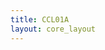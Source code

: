 ```yaml
---
title: CCL01A
layout: core_layout
---
```


<script>
var width = 84220;
var height = 6008;
var maxNativeZoom = 17;
var corePath = 'ccl01a';

var initialData = {"SaveDate":{},"year":1947,"forwardDirection":false,"subAnnual":true,"earlywood":false,"index":149,"points":[{"start":true,"skip":false,"break":false,"latLng":{"lat":-0.02499020030873723,"lng":0.5913651784959009}},{"start":false,"skip":false,"break":false,"year":2016,"earlywood":false,"latLng":{"lat":-0.024938028700577028,"lng":0.5885479116552499}},{"start":false,"skip":false,"break":false,"year":2015,"earlywood":true,"latLng":{"lat":-0.024585041647746077,"lng":0.5805064160863633}},{"start":false,"skip":false,"break":false,"year":2015,"earlywood":false,"latLng":{"lat":-0.02442744522692719,"lng":0.5764089091450723}},{"start":false,"skip":false,"break":false,"year":2014,"earlywood":true,"latLng":{"lat":-0.024217316665835344,"lng":0.5686866845249469}},{"start":false,"skip":false,"break":false,"year":2014,"earlywood":false,"latLng":{"lat":-0.024059720245016458,"lng":0.5641426543913357}},{"start":false,"skip":false,"break":false,"year":2013,"earlywood":true,"latLng":{"lat":-0.024033454174879978,"lng":0.5545555387915202}},{"start":false,"skip":false,"break":false,"year":2013,"earlywood":false,"latLng":{"lat":-0.023980922034607017,"lng":0.548645673010812}},{"start":false,"skip":false,"break":false,"year":2012,"earlywood":true,"latLng":{"lat":-0.024007188104743497,"lng":0.5426832750898308}},{"start":false,"skip":false,"break":false,"year":2012,"earlywood":false,"latLng":{"lat":-0.024059720245016458,"lng":0.5407921180400043}},{"start":false,"skip":false,"break":false,"year":2011,"earlywood":true,"latLng":{"lat":-0.024138518455425903,"lng":0.5358540968543458}},{"start":false,"skip":false,"break":false,"year":2011,"earlywood":false,"latLng":{"lat":-0.024269848806108305,"lng":0.5308898095985509}},{"start":false,"skip":false,"break":false,"year":2010,"earlywood":true,"latLng":{"lat":-0.024296114876244786,"lng":0.5245334206255226}},{"start":false,"skip":false,"break":false,"year":2010,"earlywood":false,"latLng":{"lat":-0.024296114876244786,"lng":0.5230625206978796}},{"start":false,"skip":false,"break":false,"year":2009,"earlywood":true,"latLng":{"lat":-0.024558775577609597,"lng":0.5173890495483998}},{"start":false,"skip":false,"break":false,"year":2009,"earlywood":false,"latLng":{"lat":-0.024690105928292,"lng":0.5159181496207569}},{"start":false,"skip":false,"break":false,"year":2008,"earlywood":true,"latLng":{"lat":-0.024847702349110885,"lng":0.5110851927156445}},{"start":false,"skip":false,"break":false,"year":2008,"earlywood":false,"latLng":{"lat":-0.024926500559520327,"lng":0.508773778543634}},{"start":false,"skip":false,"break":false,"year":2007,"earlywood":true,"latLng":{"lat":-0.025057830910202732,"lng":0.5045974733919336}},{"start":false,"skip":false,"break":false,"year":2007,"earlywood":false,"latLng":{"lat":-0.025110363050475693,"lng":0.5042822805502959}},{"start":false,"skip":false,"break":false,"year":2006,"earlywood":true,"latLng":{"lat":-0.025189161260885135,"lng":0.5038357573579757}},{"start":false,"skip":false,"break":false,"year":2006,"earlywood":false,"latLng":{"lat":-0.02529422554143106,"lng":0.4994493236451834}},{"start":false,"skip":false,"break":false,"year":2005,"earlywood":true,"latLng":{"lat":-0.02539928982197698,"lng":0.4909391169209636}},{"start":false,"skip":false,"break":false,"year":2005,"earlywood":false,"latLng":{"lat":-0.02560941838306883,"lng":0.4872356010317198}},{"start":false,"skip":false,"break":false,"year":2004,"earlywood":true,"latLng":{"lat":-0.025767014803887715,"lng":0.48248144233701673}},{"start":false,"skip":false,"break":false,"year":2004,"earlywood":false,"latLng":{"lat":-0.025793280874024195,"lng":0.47977603711295924}},{"start":false,"skip":false,"break":false,"year":2003,"earlywood":true,"latLng":{"lat":-0.026108473715661967,"lng":0.4743126945245712}},{"start":false,"skip":false,"break":false,"year":2003,"earlywood":false,"latLng":{"lat":-0.02626607013648085,"lng":0.4724215374747446}},{"start":false,"skip":false,"break":false,"year":2002,"earlywood":true,"latLng":{"lat":-0.026502464767709177,"lng":0.4680351037619523}},{"start":false,"skip":false,"break":false,"year":2002,"earlywood":false,"latLng":{"lat":-0.026660061188528063,"lng":0.4648831753455746}},{"start":false,"skip":false,"break":false,"year":2001,"earlywood":true,"latLng":{"lat":-0.02692272188989287,"lng":0.45952489703773247}},{"start":false,"skip":false,"break":false,"year":2001,"earlywood":false,"latLng":{"lat":-0.026975254030165836,"lng":0.45831665781145436}},{"start":false,"skip":false,"break":false,"year":2000,"earlywood":true,"latLng":{"lat":-0.02713285045098472,"lng":0.4562416382706724}},{"start":false,"skip":false,"break":false,"year":2000,"earlywood":false,"latLng":{"lat":-0.027211648661394163,"lng":0.4557951150783522}},{"start":false,"skip":false,"break":false,"year":1999,"earlywood":true,"latLng":{"lat":-0.02722563748960618,"lng":0.4545235041556647}},{"start":false,"skip":false,"break":false,"year":1999,"earlywood":false,"latLng":{"lat":-0.027262255697393142,"lng":0.4542122493894755}},{"start":false,"skip":false,"break":false,"year":1998,"earlywood":true,"latLng":{"lat":-0.027262255697393142,"lng":0.45391930372717987}},{"start":false,"skip":false,"break":false,"year":1998,"earlywood":false,"latLng":{"lat":-0.027262255697393142,"lng":0.4530953940519732}},{"start":false,"skip":false,"break":false,"year":1997,"earlywood":true,"latLng":{"lat":-0.027317183009073584,"lng":0.4494518823771705}},{"start":false,"skip":false,"break":false,"year":1997,"earlywood":false,"latLng":{"lat":-0.027301965027954317,"lng":0.44834034678217277}},{"start":false,"skip":false,"break":true,"latLng":{"lat":-0.02732731504190785,"lng":0.4452983451077489}},{"start":true,"skip":false,"break":false,"latLng":{"lat":-0.027301965027954317,"lng":0.44377734427053694}},{"start":false,"skip":false,"break":false,"year":1996,"earlywood":true,"latLng":{"lat":-0.02732731504190785,"lng":0.44329569400541985}},{"start":false,"skip":false,"break":false,"year":1996,"earlywood":false,"latLng":{"lat":-0.02732731504190785,"lng":0.4409127926937878}},{"start":false,"skip":false,"break":false,"year":1995,"earlywood":true,"latLng":{"lat":-0.02732731504190785,"lng":0.4372877406984327}},{"start":false,"skip":false,"break":false,"year":1995,"earlywood":false,"latLng":{"lat":-0.02732731504190785,"lng":0.43531043961005716}},{"start":false,"skip":false,"break":false,"year":1994,"earlywood":true,"latLng":{"lat":-0.02732731504190785,"lng":0.4331556884240069}},{"start":false,"skip":false,"break":false,"year":1994,"earlywood":false,"latLng":{"lat":-0.027454065111675512,"lng":0.4272237851588803}},{"start":false,"skip":false,"break":false,"year":1993,"earlywood":true,"latLng":{"lat":-0.02755546516748964,"lng":0.4184019803030511}},{"start":false,"skip":false,"break":false,"year":1993,"earlywood":false,"latLng":{"lat":-0.027783615293071433,"lng":0.40990972562861777}},{"start":false,"skip":false,"break":false,"year":1992,"earlywood":true,"latLng":{"lat":-0.02785966533493203,"lng":0.4004472565727935}},{"start":false,"skip":false,"break":false,"year":1992,"earlywood":false,"latLng":{"lat":-0.0278343153209785,"lng":0.3943632532239457}},{"start":false,"skip":false,"break":false,"year":1991,"earlywood":true,"latLng":{"lat":-0.028341315600049145,"lng":0.3860046624704368}},{"start":false,"skip":false,"break":false,"year":1991,"earlywood":false,"latLng":{"lat":-0.028670865781445065,"lng":0.3793629588146113}},{"start":false,"skip":false,"break":false,"year":1990,"earlywood":true,"latLng":{"lat":-0.029329966144236906,"lng":0.3637727002331889}},{"start":false,"skip":false,"break":false,"year":1990,"earlywood":false,"latLng":{"lat":-0.029558116269818697,"lng":0.3580182470657371}},{"start":false,"skip":false,"break":false,"year":1989,"earlywood":true,"latLng":{"lat":-0.030090466562842876,"lng":0.3368763354284911}},{"start":false,"skip":false,"break":false,"year":1989,"earlywood":false,"latLng":{"lat":-0.030065116548889343,"lng":0.3326175330842977}},{"start":false,"skip":false,"break":true,"latLng":{"lat":-0.030166516604703472,"lng":0.3265335297354499}},{"start":true,"skip":false,"break":false,"latLng":{"lat":-0.030166516604703472,"lng":0.32508857894009857}},{"start":false,"skip":false,"break":false,"year":1988,"earlywood":true,"latLng":{"lat":-0.03014116659074994,"lng":0.3225282275307918}},{"start":false,"skip":false,"break":false,"year":1988,"earlywood":false,"latLng":{"lat":-0.030090466562842876,"lng":0.32060162647032336}},{"start":false,"skip":false,"break":false,"year":1987,"earlywood":true,"latLng":{"lat":-0.029634166311679293,"lng":0.30937157028890855}},{"start":false,"skip":false,"break":false,"year":1987,"earlywood":false,"latLng":{"lat":-0.029558116269818697,"lng":0.30559441820983224}},{"start":false,"skip":false,"break":false,"year":1986,"earlywood":true,"latLng":{"lat":-0.02938830511222715,"lng":0.29735769051123095}},{"start":true,"skip":false,"break":false,"latLng":{"lat":-0.010261551840291469,"lng":0.29618865295980534}},{"start":false,"skip":false,"break":false,"year":1986,"earlywood":false,"latLng":{"lat":-0.010358971636243603,"lng":0.29362326499973246}},{"start":false,"skip":false,"break":false,"year":1985,"earlywood":true,"latLng":{"lat":-0.010716177554734762,"lng":0.28949916030442546}},{"start":false,"skip":false,"break":false,"year":1985,"earlywood":false,"latLng":{"lat":-0.010975963677273787,"lng":0.28725850499752636}},{"start":false,"skip":false,"break":false,"year":1984,"earlywood":true,"latLng":{"lat":-0.011560482452986591,"lng":0.281900416220159}},{"start":false,"skip":false,"break":false,"year":1984,"earlywood":false,"latLng":{"lat":-0.011690375514256104,"lng":0.2793999747907209}},{"start":false,"skip":false,"break":false,"year":1983,"earlywood":true,"latLng":{"lat":-0.01191768837147775,"lng":0.2776139451982651}},{"start":false,"skip":false,"break":false,"year":1983,"earlywood":false,"latLng":{"lat":-0.01208005469806464,"lng":0.27550318295263554}},{"start":false,"skip":false,"break":false,"year":1982,"earlywood":true,"latLng":{"lat":-0.012307367555286287,"lng":0.2719960702983587}},{"start":false,"skip":false,"break":false,"year":1982,"earlywood":false,"latLng":{"lat":-0.012469733881873177,"lng":0.2700801476446334}},{"start":false,"skip":false,"break":false,"year":1981,"earlywood":true,"latLng":{"lat":-0.012697046739094824,"lng":0.2676771260111474}},{"start":false,"skip":false,"break":false,"year":1981,"earlywood":false,"latLng":{"lat":-0.012794466535046959,"lng":0.26673540131694345}},{"start":false,"skip":false,"break":false,"year":1980,"earlywood":true,"latLng":{"lat":-0.01291693052784632,"lng":0.2657343201203635}},{"start":false,"skip":false,"break":false,"year":1980,"earlywood":false,"latLng":{"lat":-0.012951012138737736,"lng":0.2655127896495693}},{"start":false,"skip":false,"break":false,"year":1979,"earlywood":true,"latLng":{"lat":-0.012993614152352005,"lng":0.26524865716516083}},{"start":false,"skip":false,"break":false,"year":1979,"earlywood":false,"latLng":{"lat":-0.013019175360520567,"lng":0.2650015654861981}},{"start":false,"skip":false,"break":false,"year":1978,"earlywood":true,"latLng":{"lat":-0.013044736568689128,"lng":0.26449034132282684}},{"start":false,"skip":false,"break":false,"year":1978,"earlywood":false,"latLng":{"lat":-0.013112899790471958,"lng":0.26369794386960144}},{"start":false,"skip":false,"break":true,"latLng":{"lat":-0.013129940595917666,"lng":0.26331452574707304}},{"start":true,"skip":false,"break":false,"latLng":{"lat":-0.013144657584251125,"lng":0.26231763862849916}},{"start":false,"skip":false,"break":false,"year":1977,"earlywood":true,"latLng":{"lat":-0.013172542609531934,"lng":0.2617552920487908}},{"start":false,"skip":false,"break":false,"year":1977,"earlywood":false,"latLng":{"lat":-0.013189583414977642,"lng":0.26078396613838545}},{"start":false,"skip":false,"break":false,"year":1976,"earlywood":true,"latLng":{"lat":-0.013223665025869058,"lng":0.2592076916346575}},{"start":false,"skip":false,"break":false,"year":1976,"earlywood":false,"latLng":{"lat":-0.01323218542859191,"lng":0.2586027430413349}},{"start":false,"skip":false,"break":false,"year":1975,"earlywood":true,"latLng":{"lat":-0.01327478744220618,"lng":0.2575547335064239}},{"start":false,"skip":false,"break":false,"year":1975,"earlywood":false,"latLng":{"lat":-0.013300348650374742,"lng":0.2571031521621126}},{"start":false,"skip":false,"break":false,"year":1974,"earlywood":true,"latLng":{"lat":-0.013351471066711864,"lng":0.2565237647769586}},{"start":false,"skip":false,"break":false,"year":1974,"earlywood":false,"latLng":{"lat":-0.013377032274880424,"lng":0.2560721834326473}},{"start":false,"skip":false,"break":false,"year":1973,"earlywood":true,"latLng":{"lat":-0.013428154691217548,"lng":0.25526274517397624}},{"start":false,"skip":false,"break":false,"year":1973,"earlywood":false,"latLng":{"lat":-0.013462236302108964,"lng":0.25484524544055637}},{"start":false,"skip":false,"break":false,"year":1972,"earlywood":true,"latLng":{"lat":-0.013513358718446085,"lng":0.2542658580554023}},{"start":false,"skip":false,"break":false,"year":1972,"earlywood":false,"latLng":{"lat":-0.013581521940228916,"lng":0.25363534825391115}},{"start":false,"skip":false,"break":false,"year":1971,"earlywood":true,"latLng":{"lat":-0.013658205564734599,"lng":0.2528514712034086}},{"start":false,"skip":false,"break":false,"year":1971,"earlywood":false,"latLng":{"lat":-0.013700807578348868,"lng":0.25227208381825456}},{"start":false,"skip":false,"break":false,"year":1970,"earlywood":true,"latLng":{"lat":-0.01372636878651743,"lng":0.25160749240587194}},{"start":false,"skip":false,"break":false,"year":1970,"earlywood":false,"latLng":{"lat":-0.013743409591963138,"lng":0.2513433599214635}},{"start":false,"skip":false,"break":false,"year":1969,"earlywood":true,"latLng":{"lat":-0.013755291128008893,"lng":0.2506506608891981}},{"start":true,"skip":false,"break":false,"latLng":{"lat":-0.012824501115385021,"lng":0.2504957229012812}},{"start":false,"skip":false,"break":false,"year":1969,"earlywood":false,"latLng":{"lat":-0.012868495973413786,"lng":0.25031974346916613}},{"start":false,"skip":false,"break":false,"year":1968,"earlywood":true,"latLng":{"lat":-0.012879494687920977,"lng":0.24941784887957644}},{"start":false,"skip":false,"break":false,"year":1968,"earlywood":false,"latLng":{"lat":-0.012923489545949744,"lng":0.24853795171900114}},{"start":false,"skip":false,"break":false,"year":1967,"earlywood":true,"latLng":{"lat":-0.01298948183299289,"lng":0.24703112783151593}},{"start":false,"skip":false,"break":false,"year":1967,"earlywood":false,"latLng":{"lat":-0.01298948183299289,"lng":0.24685514839940087}},{"start":false,"skip":false,"break":false,"year":1966,"earlywood":true,"latLng":{"lat":-0.01302041273490753,"lng":0.24630315257165458}},{"start":false,"skip":false,"break":false,"year":1966,"earlywood":false,"latLng":{"lat":-0.013057673057519347,"lng":0.24587258884369578}},{"start":false,"skip":false,"break":false,"year":1965,"earlywood":true,"latLng":{"lat":-0.013144613810280257,"lng":0.24487898024071397}},{"start":false,"skip":false,"break":false,"year":1965,"earlywood":false,"latLng":{"lat":-0.013173594061200559,"lng":0.24436561579584004}},{"start":false,"skip":false,"break":false,"year":1964,"earlywood":true,"latLng":{"lat":-0.01322327449134965,"lng":0.24336372712116672}},{"start":false,"skip":false,"break":false,"year":1964,"earlywood":false,"latLng":{"lat":-0.01322327449134965,"lng":0.24299112389504854}},{"start":false,"skip":false,"break":false,"year":1963,"earlywood":true,"latLng":{"lat":-0.01322327449134965,"lng":0.24213413647497672}},{"start":false,"skip":false,"break":false,"year":1963,"earlywood":false,"latLng":{"lat":-0.01322327449134965,"lng":0.24198923522037522}},{"start":false,"skip":false,"break":false,"year":1962,"earlywood":true,"latLng":{"lat":-0.013227414527195407,"lng":0.24184847400161943}},{"start":false,"skip":false,"break":false,"year":1962,"earlywood":false,"latLng":{"lat":-0.013227414527195407,"lng":0.24172013289040095}},{"start":false,"skip":false,"break":false,"year":1961,"earlywood":true,"latLng":{"lat":-0.013235694598886924,"lng":0.24116536808706945}},{"start":false,"skip":false,"break":false,"year":1961,"earlywood":false,"latLng":{"lat":-0.01322327449134965,"lng":0.2407720646817225}},{"start":false,"skip":false,"break":false,"year":1960,"earlywood":true,"latLng":{"lat":-0.013264674849807225,"lng":0.24015933937655037}},{"start":false,"skip":false,"break":false,"year":1960,"earlywood":false,"latLng":{"lat":-0.013301935172419043,"lng":0.2388303878700622}},{"start":false,"skip":false,"break":false,"year":1959,"earlywood":true,"latLng":{"lat":-0.013330915423339347,"lng":0.2379485602349158}},{"start":false,"skip":false,"break":false,"year":1959,"earlywood":false,"latLng":{"lat":-0.013335055459185105,"lng":0.23748073618434523}},{"start":false,"skip":false,"break":false,"year":1958,"earlywood":true,"latLng":{"lat":-0.013330915423339347,"lng":0.23679349023394947}},{"start":false,"skip":false,"break":false,"year":1958,"earlywood":false,"latLng":{"lat":-0.013347475566722377,"lng":0.23563428019713734}},{"start":false,"skip":false,"break":false,"year":1957,"earlywood":true,"latLng":{"lat":-0.013379466718345813,"lng":0.23432640524825885}},{"start":false,"skip":false,"break":false,"year":1957,"earlywood":false,"latLng":{"lat":-0.013397155996871468,"lng":0.2334152209838113}},{"start":false,"skip":false,"break":false,"year":1956,"earlywood":true,"latLng":{"lat":-0.013471676642095105,"lng":0.23093533951220252}},{"start":false,"skip":false,"break":false,"year":1956,"earlywood":false,"latLng":{"lat":-0.013500656893015406,"lng":0.2296395082924804}},{"start":false,"skip":false,"break":false,"year":1955,"earlywood":true,"latLng":{"lat":-0.01374905904376086,"lng":0.2259341762105274}},{"start":false,"skip":false,"break":false,"year":1955,"earlywood":false,"latLng":{"lat":-0.01386912008328783,"lng":0.2239138387177977}},{"start":false,"skip":false,"break":false,"year":1954,"earlywood":true,"latLng":{"lat":-0.014179982792338498,"lng":0.21543664372186824}},{"start":false,"skip":false,"break":false,"year":1954,"earlywood":false,"latLng":{"lat":-0.01423896774571761,"lng":0.21383225298995642}},{"start":false,"skip":false,"break":false,"year":1953,"earlywood":true,"latLng":{"lat":-0.01473444135410215,"lng":0.20719054723946842}},{"start":false,"skip":false,"break":false,"year":1953,"earlywood":false,"latLng":{"lat":-0.014805223298157083,"lng":0.20483114910430394}},{"start":false,"skip":false,"break":true,"latLng":{"lat":-0.014828817279508728,"lng":0.19738724798786003}},{"start":true,"skip":false,"break":false,"latLng":{"lat":-0.014899599223563662,"lng":0.1954761354983768}},{"start":false,"skip":false,"break":false,"year":1952,"earlywood":true,"latLng":{"lat":-0.014899599223563662,"lng":0.19529918063823945}},{"start":false,"skip":false,"break":false,"year":1952,"earlywood":false,"latLng":{"lat":-0.015017569130321887,"lng":0.19334088018605294}},{"start":false,"skip":false,"break":false,"year":1951,"earlywood":true,"latLng":{"lat":-0.01566640361749212,"lng":0.1863688586966419}},{"start":false,"skip":false,"break":false,"year":1951,"earlywood":false,"latLng":{"lat":-0.016244456160607414,"lng":0.18310109227943913}},{"start":false,"skip":false,"break":false,"year":1950,"earlywood":true,"latLng":{"lat":-0.017378967769283167,"lng":0.17468802659067997}},{"start":false,"skip":false,"break":false,"year":1950,"earlywood":false,"latLng":{"lat":-0.01751145592029483,"lng":0.17388372204561126}},{"start":false,"skip":false,"break":false,"year":1949,"earlywood":true,"latLng":{"lat":-0.018146647736535338,"lng":0.1686772557832587}},{"start":false,"skip":false,"break":false,"year":1949,"earlywood":false,"latLng":{"lat":-0.018293650283455965,"lng":0.16800757751395362}},{"start":false,"skip":false,"break":false,"year":1948,"earlywood":true,"latLng":{"lat":-0.01919199918130425,"lng":0.1651001938081901}},{"start":false,"skip":false,"break":false,"year":1948,"earlywood":false,"latLng":{"lat":-0.019437003426171964,"lng":0.16415284406136826}},{"start":false,"skip":false,"break":false,"year":1947,"earlywood":true,"latLng":{"lat":-0.021037697825974363,"lng":0.16028177699245838}},null,null],"annotations":{"0":{"latLng":{"lat":-0.014203576773690142,"lng":0.25422514906397226},"color":"#ff1c22","text":"","code":["FW","LW"],"description":["False Latewood","Latewood"],"checkedUniqueNums":["394369","000020"],"calculatedYear":1972,"yearAdjustment":0,"year":1972}}};

var coreData = {'savePermission': true, 'saveURL': '/test', 'ppm':
    468, 'popoutUrl': "ccl01a.html", 'assetName': "CCL01A",
    'initialData': initialData };

</script>
